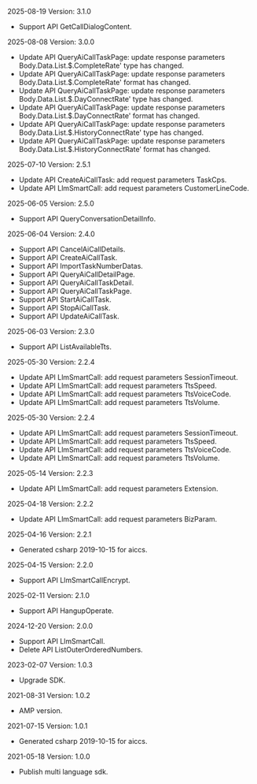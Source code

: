 2025-08-19 Version: 3.1.0
- Support API GetCallDialogContent.


2025-08-08 Version: 3.0.0
- Update API QueryAiCallTaskPage: update response parameters Body.Data.List.$.CompleteRate' type has changed.
- Update API QueryAiCallTaskPage: update response parameters Body.Data.List.$.CompleteRate' format has changed.
- Update API QueryAiCallTaskPage: update response parameters Body.Data.List.$.DayConnectRate' type has changed.
- Update API QueryAiCallTaskPage: update response parameters Body.Data.List.$.DayConnectRate' format has changed.
- Update API QueryAiCallTaskPage: update response parameters Body.Data.List.$.HistoryConnectRate' type has changed.
- Update API QueryAiCallTaskPage: update response parameters Body.Data.List.$.HistoryConnectRate' format has changed.


2025-07-10 Version: 2.5.1
- Update API CreateAiCallTask: add request parameters TaskCps.
- Update API LlmSmartCall: add request parameters CustomerLineCode.


2025-06-05 Version: 2.5.0
- Support API QueryConversationDetailInfo.


2025-06-04 Version: 2.4.0
- Support API CancelAiCallDetails.
- Support API CreateAiCallTask.
- Support API ImportTaskNumberDatas.
- Support API QueryAiCallDetailPage.
- Support API QueryAiCallTaskDetail.
- Support API QueryAiCallTaskPage.
- Support API StartAiCallTask.
- Support API StopAiCallTask.
- Support API UpdateAiCallTask.


2025-06-03 Version: 2.3.0
- Support API ListAvailableTts.


2025-05-30 Version: 2.2.4
- Update API LlmSmartCall: add request parameters SessionTimeout.
- Update API LlmSmartCall: add request parameters TtsSpeed.
- Update API LlmSmartCall: add request parameters TtsVoiceCode.
- Update API LlmSmartCall: add request parameters TtsVolume.


2025-05-30 Version: 2.2.4
- Update API LlmSmartCall: add request parameters SessionTimeout.
- Update API LlmSmartCall: add request parameters TtsSpeed.
- Update API LlmSmartCall: add request parameters TtsVoiceCode.
- Update API LlmSmartCall: add request parameters TtsVolume.


2025-05-14 Version: 2.2.3
- Update API LlmSmartCall: add request parameters Extension.


2025-04-18 Version: 2.2.2
- Update API LlmSmartCall: add request parameters BizParam.


2025-04-16 Version: 2.2.1
- Generated csharp 2019-10-15 for aiccs.

2025-04-15 Version: 2.2.0
- Support API LlmSmartCallEncrypt.


2025-02-11 Version: 2.1.0
- Support API HangupOperate.


2024-12-20 Version: 2.0.0
- Support API LlmSmartCall.
- Delete API ListOuterOrderedNumbers.


2023-02-07 Version: 1.0.3
- Upgrade SDK.

2021-08-31 Version: 1.0.2
- AMP version.

2021-07-15 Version: 1.0.1
- Generated csharp 2019-10-15 for aiccs.

2021-05-18 Version: 1.0.0
- Publish multi language sdk.

